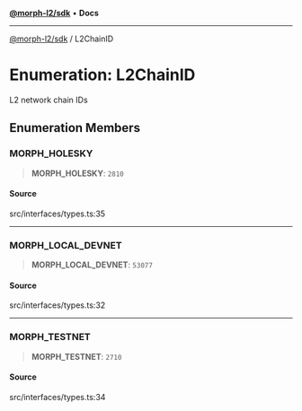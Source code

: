 [**@morph-l2/sdk**](../README.md) • **Docs**

***

[@morph-l2/sdk](../globals.md) / L2ChainID

# Enumeration: L2ChainID

L2 network chain IDs

## Enumeration Members

### MORPH\_HOLESKY

> **MORPH\_HOLESKY**: `2810`

#### Source

src/interfaces/types.ts:35

***

### MORPH\_LOCAL\_DEVNET

> **MORPH\_LOCAL\_DEVNET**: `53077`

#### Source

src/interfaces/types.ts:32

***

### MORPH\_TESTNET

> **MORPH\_TESTNET**: `2710`

#### Source

src/interfaces/types.ts:34
